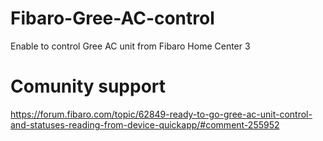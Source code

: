 # Fibaro-Gree-AC-control
Enable to control Gree AC unit from Fibaro Home Center 3

# Comunity support
https://forum.fibaro.com/topic/62849-ready-to-go-gree-ac-unit-control-and-statuses-reading-from-device-quickapp/#comment-255952
